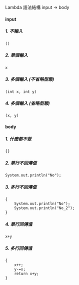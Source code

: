 Lambda 語法結構
input -> body

#### input

##### 1. 不輸入

    ()

##### 2. 單個輸入

    x

##### 3. 多個輸入 (不省略型態)

    (int x, int y)

##### 4. 多個輸入 (省略型態)

    (x, y)

#### body

##### 1. 什麼都不做

    {}

##### 2. 單行不回傳值

    System.out.println("No");

##### 3. 多行不回傳值

    {
    	System.out.println("No");
    	System.out.println("No_2");
    }

##### 4. 單行回傳值

    x+y

##### 5. 多行回傳值

    {
    	x++;
    	y-=x;
    	return x+y;
    }
